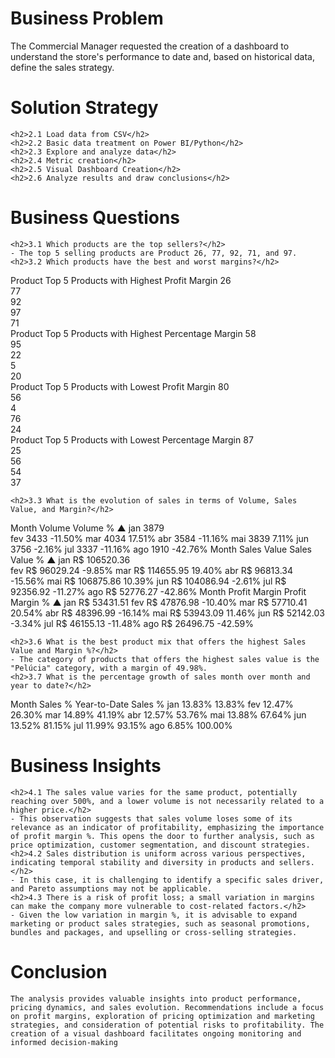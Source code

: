 <h1>Business Problem</h1>
The Commercial Manager requested the creation of a dashboard to understand the store's performance to date and, based on historical data, define the sales strategy.

<h1>Solution Strategy</h1>

    <h2>2.1 Load data from CSV</h2>
    <h2>2.2 Basic data treatment on Power BI/Python</h2>
    <h2>2.3 Explore and analyze data</h2>
    <h2>2.4 Metric creation</h2>
    <h2>2.5 Visual Dashboard Creation</h2>
    <h2>2.6 Analyze results and draw conclusions</h2>

<h1>Business Questions</h1>

    <h2>3.1 Which products are the top sellers?</h2>
    - The top 5 selling products are Product 26, 77, 92, 71, and 97.
    <h2>3.2 Which products have the best and worst margins?</h2>

Product	Top 5 Products with Highest Profit Margin
26	
77	
92	
97	
71	
Product	Top 5 Products with Highest Percentage Margin
58	
95	
22	
5	
20	
Product	Top 5 Products with Lowest Profit Margin
80	
56	
4	
76	
24	
Product	Top 5 Products with Lowest Percentage Margin
87	
25	
56	
54	
37	

    <h2>3.3 What is the evolution of sales in terms of Volume, Sales Value, and Margin?</h2>

Month	Volume	Volume % ▲
jan	3879	
fev	3433	-11.50%
mar	4034	17.51%
abr	3584	-11.16%
mai	3839	7.11%
jun	3756	-2.16%
jul	3337	-11.16%
ago	1910	-42.76%
Month	Sales Value	Sales Value % ▲
jan	R$ 106520.36	
fev	R$ 96029.24	-9.85%
mar	R$ 114655.95	19.40%
abr	R$ 96813.34	-15.56%
mai	R$ 106875.86	10.39%
jun	R$ 104086.94	-2.61%
jul	R$ 92356.92	-11.27%
ago	R$ 52776.27	-42.86%
Month	Profit Margin	Profit Margin % ▲
jan	R$ 53431.51	
fev	R$ 47876.98	-10.40%
mar	R$ 57710.41	20.54%
abr	R$ 48396.99	-16.14%
mai	R$ 53943.09	11.46%
jun	R$ 52142.03	-3.34%
jul	R$ 46155.13	-11.48%
ago	R$ 26496.75	-42.59%

    <h2>3.6 What is the best product mix that offers the highest Sales Value and Margin %?</h2>
    - The category of products that offers the highest sales value is the "Pelúcia" category, with a margin of 49.98%.
    <h2>3.7 What is the percentage growth of sales month over month and year to date?</h2>

Month	Sales %	Year-to-Date Sales %
jan	13.83%	13.83%
fev	12.47%	26.30%
mar	14.89%	41.19%
abr	12.57%	53.76%
mai	13.88%	67.64%
jun	13.52%	81.15%
jul	11.99%	93.15%
ago	6.85%	100.00%

<h1>Business Insights</h1>

    <h2>4.1 The sales value varies for the same product, potentially reaching over 500%, and a lower volume is not necessarily related to a higher price.</h2>
    - This observation suggests that sales volume loses some of its relevance as an indicator of profitability, emphasizing the importance of profit margin %. This opens the door to further analysis, such as price optimization, customer segmentation, and discount strategies.
    <h2>4.2 Sales distribution is uniform across various perspectives, indicating temporal stability and diversity in products and sellers.</h2>
    - In this case, it is challenging to identify a specific sales driver, and Pareto assumptions may not be applicable.
    <h2>4.3 There is a risk of profit loss; a small variation in margins can make the company more vulnerable to cost-related factors.</h2>
    - Given the low variation in margin %, it is advisable to expand marketing or product sales strategies, such as seasonal promotions, bundles and packages, and upselling or cross-selling strategies.

<h1>Conclusion</h1>

    The analysis provides valuable insights into product performance, pricing dynamics, and sales evolution. Recommendations include a focus on profit margins, exploration of pricing optimization and marketing strategies, and consideration of potential risks to profitability. The creation of a visual dashboard facilitates ongoing monitoring and informed decision-making
